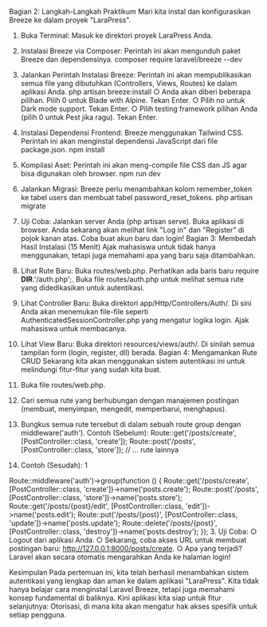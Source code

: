 Bagian 2: Langkah-Langkah Praktikum
Mari kita instal dan konfigurasikan Breeze ke dalam proyek "LaraPress".
1. Buka Terminal: Masuk ke direktori proyek LaraPress Anda.
2. Instalasi Breeze via Composer: Perintah ini akan mengunduh paket Breeze dan
dependensinya.
composer require laravel/breeze --dev
3. Jalankan Perintah Instalasi Breeze: Perintah ini akan mempublikasikan semua file
yang dibutuhkan (Controllers, Views, Routes) ke dalam aplikasi Anda.
php artisan breeze:install
○ Anda akan diberi beberapa pilihan. Pilih 0 untuk Blade with Alpine. Tekan Enter.
○ Pilih no untuk Dark mode support. Tekan Enter.
○ Pilih testing framework pilihan Anda (pilih 0 untuk Pest jika ragu). Tekan Enter.
4. Instalasi Dependensi Frontend: Breeze menggunakan Tailwind CSS. Perintah ini akan
menginstal dependensi JavaScript dari file package.json.
npm install
5. Kompilasi Aset: Perintah ini akan meng-compile file CSS dan JS agar bisa digunakan
oleh browser.
npm run dev
6. Jalankan Migrasi: Breeze perlu menambahkan kolom remember_token ke tabel users
dan membuat tabel password_reset_tokens.
php artisan migrate
7. Uji Coba: Jalankan server Anda (php artisan serve). Buka aplikasi di browser. Anda
sekarang akan melihat link "Log in" dan "Register" di pojok kanan atas. Coba buat
akun baru dan login!
Bagian 3: Membedah Hasil Instalasi (15 Menit)
Ajak mahasiswa untuk tidak hanya menggunakan, tetapi juga memahami apa yang baru saja
ditambahkan.
1. Lihat Rute Baru: Buka routes/web.php. Perhatikan ada baris baru require
__DIR__.'/auth.php';. Buka file routes/auth.php untuk melihat semua rute yang
didedikasikan untuk autentikasi.

2. Lihat Controller Baru: Buka direktori app/Http/Controllers/Auth/. Di sini Anda akan
menemukan file-file seperti AuthenticatedSessionController.php yang mengatur logika
login. Ajak mahasiswa untuk membacanya.
3. Lihat View Baru: Buka direktori resources/views/auth/. Di sinilah semua tampilan form
(login, register, dll) berada.
Bagian 4: Mengamankan Rute CRUD
Sekarang kita akan menggunakan sistem autentikasi ini untuk melindungi fitur-fitur yang sudah
kita buat.
1. Buka file routes/web.php.
2. Cari semua rute yang berhubungan dengan manajemen postingan (membuat,
menyimpan, mengedit, memperbarui, menghapus).
8. Bungkus semua rute tersebut di dalam sebuah route group dengan middleware('auth').
Contoh (Sebelum):
Route::get('/posts/create', [PostController::class, 'create']);
Route::post('/posts', [PostController::class, 'store']);
// ... rute lainnya

9. Contoh (Sesudah):
1

Route::middleware('auth')->group(function () {
Route::get('/posts/create', [PostController::class,
'create'])->name('posts.create');
Route::post('/posts', [PostController::class,
'store'])->name('posts.store');
Route::get('/posts/{post}/edit', [PostController::class,
'edit'])->name('posts.edit');
Route::put('/posts/{post}', [PostController::class,
'update'])->name('posts.update');
Route::delete('/posts/{post}', [PostController::class,
'destroy'])->name('posts.destroy');
});
3. Uji Coba:
○ Logout dari aplikasi Anda.
○ Sekarang, coba akses URL untuk membuat postingan baru:
http://127.0.0.1:8000/posts/create.
○ Apa yang terjadi? Laravel akan secara otomatis mengarahkan Anda ke halaman
login!

Kesimpulan
Pada pertemuan ini, kita telah berhasil menambahkan sistem autentikasi yang lengkap dan
aman ke dalam aplikasi "LaraPress". Kita tidak hanya belajar cara menginstal Laravel Breeze,
tetapi juga memahami konsep fundamental di baliknya. Kini aplikasi kita siap untuk fitur
selanjutnya: Otorisasi, di mana kita akan mengatur hak akses spesifik untuk setiap pengguna.
